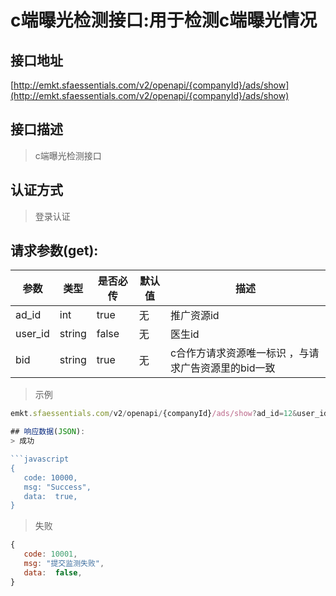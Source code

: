 # c端曝光检测接口:用于检测c端曝光情况

## 接口地址

[http://emkt.sfaessentials.com/v2/openapi/{companyId}/ads/show](http://emkt.sfaessentials.com/v2/openapi/{companyId}/ads/show)

## 接口描述

> c端曝光检测接口

## 认证方式

> 登录认证

## 请求参数(get):

| 参数 | 类型| 是否必传 | 默认值 |  描述 | 
| ---- | ---- | ----- | ----- | ----- | 
| ad_id| int| true | 无  | 推广资源id |
| user_id| string| false| 无  |  医生id |
| bid| string | true | 无 | c合作方请求资源唯一标识 ，与请求广告资源里的bid一致 |

>示例
```javascript
emkt.sfaessentials.com/v2/openapi/{companyId}/ads/show?ad_id=12&user_id=45e4e&bid=fewaf2

## 响应数据(JSON):
> 成功

```javascript
{
   code: 10000,
   msg: "Success",
   data:  true,
}
```
> 失败 

```javascript
{
   code: 10001,
   msg: "提交监测失败",
   data:  false,
}
```